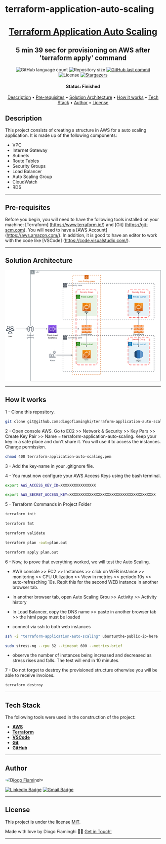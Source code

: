 # terraform-application-auto-scaling

<h1 align="center">
   <a href="#"> Terraform Application Auto Scaling </a>
</h1>

<h2 align="center">
    5 min 39 sec for provisioning on AWS after 'terraform apply' command
</h2>

<p align="center">
  <img alt="GitHub language count" src="https://img.shields.io/github/languages/count/diogofiaminghi/terraform-application-auto-scaling?color=%2304D361">

  <img alt="Repository size" src="https://img.shields.io/github/repo-size/diogofiaminghi/terraform-application-auto-scaling">

   <a href="https://github.com/diogofiaminghi/terraform-application-auto-scaling/commits/master">
    <img alt="GitHub last commit" src="https://img.shields.io/github/last-commit/diogofiaminghi/terraform-application-auto-scaling">
  </a>
    
   <img alt="License" src="https://img.shields.io/badge/license-MIT-brightgreen">
	
   <a href="https://github.com/diogofiaminghi/terraform-application-auto-scaling/stargazers">
    <img alt="Stargazers" src="https://img.shields.io/github/stars/diogofiaminghi/terraform-application-auto-scaling?style=social">
  </a>
</p>


<h4 align="center"> 
	 Status: Finished
</h4>

<p align="center">
 <a href="#description">Description</a> •
 <a href="#pre-requisites">Pre-requisites</a> • 
 <a href="#solution-architecture">Solution Architecture</a> • 
 <a href="#how-it-works">How it works</a> • 
 <a href="#tech-stack">Tech Stack</a> • 
 <a href="#author">Author</a> • 
 <a href="#license">License</a>

</p>


## Description

This project consists of creating a structure in AWS for a auto scaling application. It is made up of the following components:
- VPC
- Internet Gateway
- Subnets
- Route Tables
- Security Groups
- Load Balancer
- Auto Scaling Group
- CloudWatch
- RDS

---

## Pre-requisites

Before you begin, you will need to have the following tools installed on your machine:
[Terraform] (https://www.terraform.io/) and [Git] (https://git-scm.com).
You will need to have a [AWS Account] (https://aws.amazon.com/).
In addition, it is good to have an editor to work with the code like [VSCode] (https://code.visualstudio.com/).

---

## Solution Architecture

![Project-Diagram](https://github.com/diogofiaminghi/terraform-application-auto-scaling/blob/10938393ee3062921453eb6dca37b8b700caba1f/terraform-application-auto-scaling.drawio.png)

---

## How it works

1 - Clone this repository.

```bash
git clone git@github.com:diogofiaminghi/terraform-application-auto-scaling.git
```

2 - Open console AWS. Go to EC2 >> Network & Security >> Key Pars >> Create Key Pair >> Name = terraform-application-auto-scaling. Keep your key in a safe place and don't share it. You will use it to access the instances. Change permission.

```bash
chmod 400 terraform-application-auto-scaling.pem
```

3 - Add the key-name in your .gitignore file.

4 - You must now configure your AWS Access Keys using the bash terminal.

```bash
export AWS_ACCESS_KEY_ID=XXXXXXXXXXXXXXXX
```
```bash
export AWS_SECRET_ACCESS_KEY=XXXXXXXXXXXXXXXXXXXXXXXXXXXXXXXXXXXXXXX
```

5 - Terraform Commands in Project Folder
```bash
terraform init
```

```bash
terraform fmt
```

```bash
terraform validate
```

```bash
terraform plan -out=plan.out
```

```bash
terraform apply plan.out
```

6 - Now, to prove that everything worked, we will test the Auto Scaling.

- AWS console >> EC2 >> Instances >> click on WEB instance >> monitoring >> CPU Utilization >> View in metrics >> periodo 10s >> auto-refresching 10s. Repit this for the second WEB instance in another browser tab.

- In another browser tab, open Auto Scaling Grou >> Activity >> Activity history

- In Load Balancer, copy the DNS name >> paste in another browser tab >> the html page must be loaded

- connect via ssh to both web instances

```bash
ssh -i "terraform-application-auto-scaling" ubuntu@the-public-ip-here
```
```bash
sudo stress-ng --cpu 32 --timeout 600 --metrics-brief
```

- observe the number of instances being increased and decreased as stress rises and falls. The test will end in 10 minutes.

7 - Do not forget to destroy the provisioned structure otherwise you will be able to receive invoices.
```bash
terraform destroy
```

---

## Tech Stack

The following tools were used in the construction of the project:

-   **[AWS](https://aws.amazon.com/?nc1=h_ls)**
-   **[Terraform](https://www.terraform.io/)**
-   **[VSCode](https://code.visualstudio.com/)**
-   **[Git](https://git-scm.com/)**
-   **[GitHub](https://github.com/)**

---

## Author

<a href="https://www.linkedin.com/in/diogofiaminghi/">
 <img style="border-radius: 50%;" src="https://avatars.githubusercontent.com/u/100308537?s=400&u=abd27efe08d079fba2776ad691516666e8339aa5&v=4" width="100px;" alt="Diogo Fiaminghi"/>
	
[![Linkedin Badge](https://img.shields.io/badge/-Diogo_Fiaminghi-blue?style=flat-square&logo=Linkedin&logoColor=white&link=https://www.linkedin.com/in/diogofiaminghi/)](https://www.linkedin.com/in/diogofiaminghi/) 
[![Gmail Badge](https://img.shields.io/badge/-diogofiaminghi@gmail.com-c14438?style=flat-square&logo=Gmail&logoColor=white&link=mailto:diogofiaminghi@gmail.com)](mailto:diogofiaminghi@gmail.com)

---

## License

This project is under the license [MIT](https://github.com/diogofiaminghi/terraform-application-auto-scaling/blob/1804cdb66b6d73a1ff8b62d92cacad6110d655d7/LICENSE).

Made with love by Diogo Fiaminghi 👋🏽 [Get in Touch!](Https://www.linkedin.com/in/diogofiaminghi/)

---
